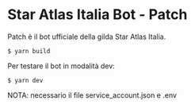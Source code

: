 # Star Atlas Italia Bot - Patch

Patch è il bot ufficiale della gilda Star Atlas Italia.

```
$ yarn build
```

Per testare il bot in modalità dev:

```
$ yarn dev
```

NOTA: necessario il file service_account.json e .env
